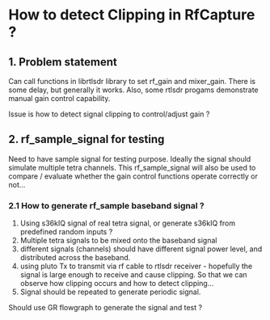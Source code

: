 # How to detect Clipping in RfCapture ?

## 1. Problem statement  
Can call functions in librtlsdr library to set rf_gain and mixer_gain. There is some delay, but generally it works. Also, some rtlsdr progams demonstrate manual gain control capability.

Issue is how to detect signal clipping to control/adjust gain ?

## 2. rf_sample_signal for testing  
Need to have sample signal for testing purpose. Ideally the signal should simulate multiple tetra channels.
This rf_sample_signal will also be used to compare / evaluate whether the gain control functions operate correctly or not...

### 2.1 How to generate rf_sample baseband signal ?  
1. Using s36kIQ signal of real tetra signal, or generate s36kIQ from predefined random inputs ?
2. Multiple tetra signals to be mixed onto the baseband signal
3. different signals (channels) should have different signal power level, and distributed across the baseband.
4. using pluto Tx to transmit via rf cable to rtlsdr receiver - hopefully the signal is large enough to receive and cause clipping. So that we can observe how clipping occurs and how to detect clipping...
5. Signal should be repeated to generate periodic signal.

Should use GR flowgraph to generate the signal and test ?

